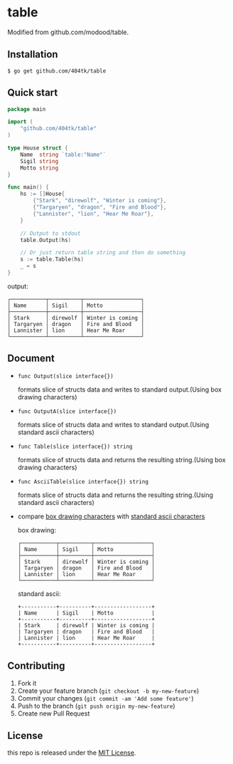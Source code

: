 table
=====

Modified from github.com/modood/table.

Installation
------------

```
$ go get github.com/404tk/table
```

Quick start
-----------

```go
package main

import (
	"github.com/404tk/table"
)

type House struct {
	Name  string `table:"Name"`
	Sigil string
	Motto string
}

func main() {
	hs := []House{
		{"Stark", "direwolf", "Winter is coming"},
		{"Targaryen", "dragon", "Fire and Blood"},
		{"Lannister", "lion", "Hear Me Roar"},
	}

	// Output to stdout
	table.Output(hs)

	// Or just return table string and then do something
	s := table.Table(hs)
	_ = s
}
```

output:
```
┌───────────┬──────────┬──────────────────┐
│ Name      │ Sigil    │ Motto            │
├───────────┼──────────┼──────────────────┤
│ Stark     │ direwolf │ Winter is coming │
│ Targaryen │ dragon   │ Fire and Blood   │
│ Lannister │ lion     │ Hear Me Roar     │
└───────────┴──────────┴──────────────────┘
```

Document
--------

-   `func Output(slice interface{})`

    formats slice of structs data and writes to standard output.(Using box drawing characters)

-   `func OutputA(slice interface{})`

    formats slice of structs data and writes to standard output.(Using standard ascii characters)

-   `func Table(slice interface{}) string`

    formats slice of structs data and returns the resulting string.(Using box drawing characters)

-   `func AsciiTable(slice interface{}) string`

    formats slice of structs data and returns the resulting string.(Using standard ascii characters)

-   compare [box drawing characters](http://unicode.org/charts/PDF/U2500.pdf) with [standard ascii characters](https://ascii.cl/)

    box drawing:
    ```
    ┌───────────┬──────────┬──────────────────┐
    │ Name      │ Sigil    │ Motto            │
    ├───────────┼──────────┼──────────────────┤
    │ Stark     │ direwolf │ Winter is coming │
    │ Targaryen │ dragon   │ Fire and Blood   │
    │ Lannister │ lion     │ Hear Me Roar     │
    └───────────┴──────────┴──────────────────┘
    ```

    standard ascii:

    ```
    +-----------+----------+------------------+
    | Name      | Sigil    | Motto            |
    +-----------+----------+------------------+
    | Stark     | direwolf | Winter is coming |
    | Targaryen | dragon   | Fire and Blood   |
    | Lannister | lion     | Hear Me Roar     |
    +-----------+----------+------------------+
    ```


Contributing
------------

1.  Fork it
2.  Create your feature branch (`git checkout -b my-new-feature`)
3.  Commit your changes (`git commit -am 'Add some feature'`)
4.  Push to the branch (`git push origin my-new-feature`)
5.  Create new Pull Request

License
-------

this repo is released under the [MIT License](http://www.opensource.org/licenses/MIT).
